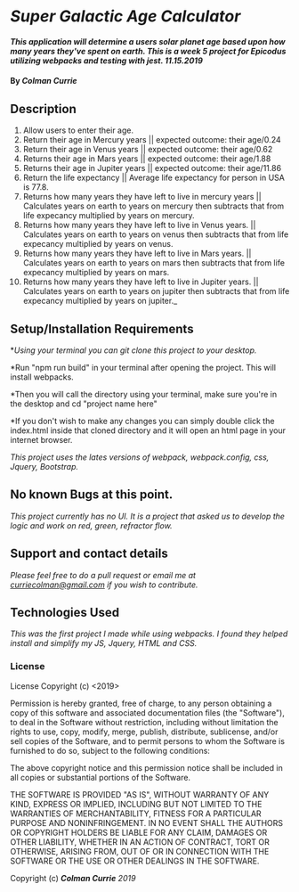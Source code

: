 # _Super Galactic Age Calculator_

#### _This application will determine a users solar planet age based upon how many years they've spent on earth. This is a week 5 project for Epicodus utilizing webpacks and testing with jest. 11.15.2019_

#### By _**Colman Currie**_

## Description

1. Allow users to enter their age.
2. Return their age in Mercury years || expected outcome: their age/0.24
3. Return their age in Venus years || expected outcome: their age/0.62
4. Returns their age in Mars years || expected outcome: their age/1.88
5. Returns their age in Jupiter years || expected outcome: their age/11.86
6. Return the life expectancy || Average life expectancy for person in USA is 77.8.
7. Returns how many years they have left to live in mercury years || Calculates years on earth to years on mercury then subtracts that from life expecancy multiplied by years on mercury.
8. Returns how many years they have left to live in Venus years. || Calculates years on earth to years on venus then subtracts that from life expecancy multiplied by years on venus.
9. Returns how many years they have left to live in Mars years. || Calculates years on earth to years on mars then subtracts that from life expecancy multiplied by years on mars.
10. Returns how many years they have left to live in Jupiter years. || Calculates years on earth to years on jupiter then subtracts that from life expecancy multiplied by years on jupiter._

## Setup/Installation Requirements

*_Using your terminal you can git clone this project to your desktop._

*Run "npm run build" in your terminal after opening the project. This will install webpacks.

*Then you will call the directory using your terminal, make sure you're in the desktop and cd "project name here"

*If you don't wish to make any changes you can simply double click the index.html inside that cloned directory and it will open an html page in your internet browser.


_This project uses the lates versions of webpack, webpack.config, css, Jquery, Bootstrap._

## No known Bugs at this point.

_This project currently has no UI. It is a project that asked us to develop the logic and work on red, green, refractor flow._

## Support and contact details

_Please feel free to do a pull request or email me at curriecolman@gmail.com if you wish to contribute._

## Technologies Used

_This was the first project I made while using webpacks. I found they helped install and simplify my JS, Jquery, HTML and CSS._

### License
License Copyright (c) <2019>

Permission is hereby granted, free of charge, to any person obtaining a copy of this software and associated documentation files (the "Software"), to deal in the Software without restriction, including without limitation the rights to use, copy, modify, merge, publish, distribute, sublicense, and/or sell copies of the Software, and to permit persons to whom the Software is furnished to do so, subject to the following conditions:

The above copyright notice and this permission notice shall be included in all copies or substantial portions of the Software.

THE SOFTWARE IS PROVIDED "AS IS", WITHOUT WARRANTY OF ANY KIND, EXPRESS OR IMPLIED, INCLUDING BUT NOT LIMITED TO THE WARRANTIES OF MERCHANTABILITY, FITNESS FOR A PARTICULAR PURPOSE AND NONINFRINGEMENT. IN NO EVENT SHALL THE AUTHORS OR COPYRIGHT HOLDERS BE LIABLE FOR ANY CLAIM, DAMAGES OR OTHER LIABILITY, WHETHER IN AN ACTION OF CONTRACT, TORT OR OTHERWISE, ARISING FROM, OUT OF OR IN CONNECTION WITH THE SOFTWARE OR THE USE OR OTHER DEALINGS IN THE SOFTWARE.

Copyright (c)  **_Colman Currie_** _2019_
